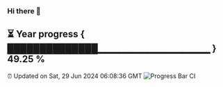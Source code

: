 ### Hi there 👋
⏳ Year progress { ██████████████▁▁▁▁▁▁▁▁▁▁▁▁▁▁▁▁ } 49.25 %
---
⏰ Updated on Sat, 29 Jun 2024 06:08:36 GMT
![Progress Bar CI](https://github.com/Moyi321/Moyi321/workflows/Progress%20Bar%20CI/badge.svg)

